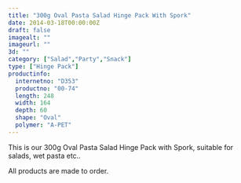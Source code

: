 ```yaml
---
title: "300g Oval Pasta Salad Hinge Pack With Spork"
date: 2014-03-18T00:00:00Z
draft: false
imagealt: ""
imageurl: ""
3d: ""
category: ["Salad","Party","Snack"]
type: ["Hinge Pack"]
productinfo:
  internetno: "D353"
  productno: "00-74"
  length: 248
  width: 164
  depth: 60
  shape: "Oval"
  polymer: "A-PET"
---
```

This is our 300g Oval Pasta Salad Hinge Pack with Spork, suitable for salads, wet pasta etc..

 

All products are made to order.